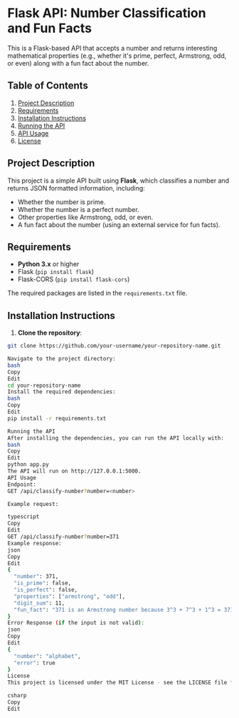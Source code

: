 # Flask API: Number Classification and Fun Facts

This is a Flask-based API that accepts a number and returns interesting mathematical properties (e.g., whether it's prime, perfect, Armstrong, odd, or even) along with a fun fact about the number.

## Table of Contents

1. [Project Description](#project-description)
2. [Requirements](#requirements)
3. [Installation Instructions](#installation-instructions)
4. [Running the API](#running-the-api)
5. [API Usage](#api-usage)
6. [License](#license)

## Project Description

This project is a simple API built using **Flask**, which classifies a number and returns JSON formatted information, including:
- Whether the number is prime.
- Whether the number is a perfect number.
- Other properties like Armstrong, odd, or even.
- A fun fact about the number (using an external service for fun facts).

## Requirements

- **Python 3.x** or higher
- Flask (`pip install flask`)
- Flask-CORS (`pip install flask-cors`)

The required packages are listed in the `requirements.txt` file.

## Installation Instructions

1. **Clone the repository**:

```bash
git clone https://github.com/your-username/your-repository-name.git

Navigate to the project directory:
bash
Copy
Edit
cd your-repository-name
Install the required dependencies:
bash
Copy
Edit
pip install -r requirements.txt

Running the API
After installing the dependencies, you can run the API locally with:
bash
Copy
Edit
python app.py
The API will run on http://127.0.0.1:5000.
API Usage
Endpoint:
GET /api/classify-number?number=<number>

Example request:

typescript
Copy
Edit
GET /api/classify-number?number=371
Example response:
json
Copy
Edit
{
  "number": 371,
  "is_prime": false,
  "is_perfect": false,
  "properties": ["armstrong", "odd"],
  "digit_sum": 11,
  "fun_fact": "371 is an Armstrong number because 3^3 + 7^3 + 1^3 = 371"
}
Error Response (if the input is not valid):
json
Copy
Edit
{
  "number": "alphabet",
  "error": true
}
License
This project is licensed under the MIT License - see the LICENSE file for details.

csharp
Copy
Edit
